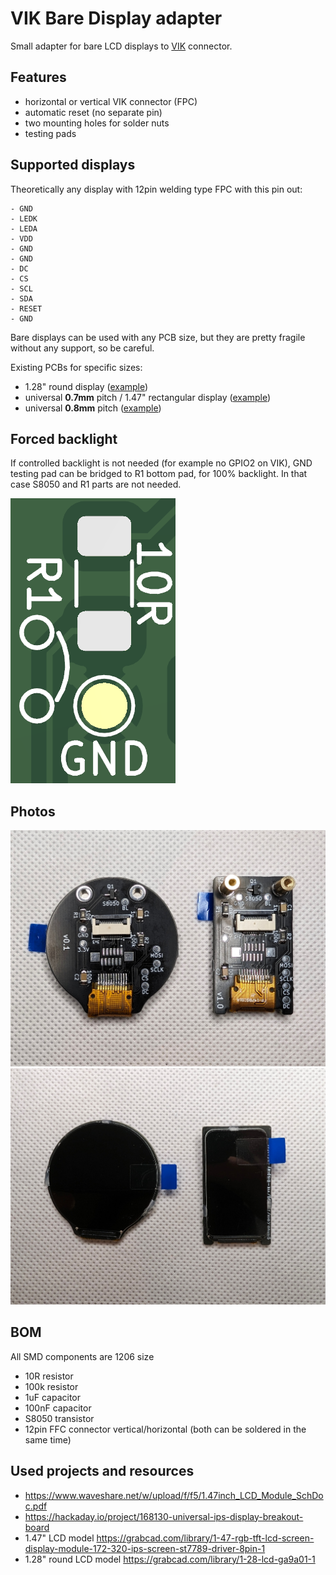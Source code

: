 # VIK Bare Display adapter

Small adapter for bare LCD displays to [VIK](https://github.com/sadekbaroudi/vik) connector.

## Features

- horizontal or vertical VIK connector (FPC)
- automatic reset (no separate pin)
- two mounting holes for solder nuts
- testing pads

## Supported displays

Theoretically any display with 12pin welding type FPC with this pin out:

```
- GND
- LEDK
- LEDA
- VDD
- GND
- GND
- DC
- CS
- SCL
- SDA
- RESET
- GND
```

Bare displays can be used with any PCB size, but they are pretty fragile without any support, so be careful.

Existing PCBs for specific sizes:

- 1.28" round display ([example](https://www.aliexpress.com/item/1005006051175539.html))
- universal **0.7mm** pitch / 1.47" rectangular display ([example](https://www.aliexpress.com/item/1005004833011998.html))
- universal **0.8mm** pitch ([example](https://www.aliexpress.com/item/1416043398.html))

## Forced backlight

If controlled backlight is not needed (for example no GPIO2 on VIK), GND testing pad can be bridged to R1 bottom pad, for 100% backlight. In that case S8050 and R1 parts are not needed.

![](./images/jumper.png)

## Photos

![](./images/back.jpg)
![](./images/front.jpg)

## BOM

All SMD components are 1206 size

- 10R resistor
- 100k resistor
- 1uF capacitor
- 100nF capacitor
- S8050 transistor
- 12pin FFC connector vertical/horizontal (both can be soldered in the same time)

## Used projects and resources

- https://www.waveshare.net/w/upload/f/f5/1.47inch_LCD_Module_SchDoc.pdf
- https://hackaday.io/project/168130-universal-ips-display-breakout-board
- 1.47" LCD model https://grabcad.com/library/1-47-rgb-tft-lcd-screen-display-module-172-320-ips-screen-st7789-driver-8pin-1
- 1.28" round LCD model https://grabcad.com/library/1-28-lcd-ga9a01-1
